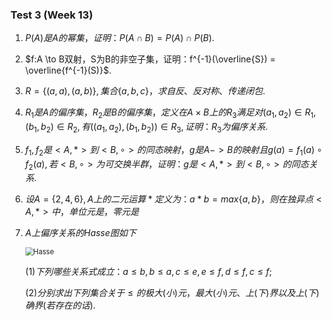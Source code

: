 ### Test 3 (Week 13)

1. $P(A)是A的幂集，证明：P(A\cap B)=P(A)\cap P(B)$.





2. $f:A \to B双射，S为B的非空子集，证明：f^{-1}(\overline{S}) = \overline{f^{-1}(S)}$.





3. $R=\{(a,a),(a,b)\},集合\{a,b,c\}，求自反、反对称、传递闭包.$





4. $R_1是A的偏序集，R_2是B的偏序集，定义在A\times B上的R_3满足对(a_1,a_2)\in R_1,(b_1,b_2)\in R_2,有((a_1,a_2),(b_1,b_2))\in R_3,证明：R_3为偏序关系.$





5. $f_1,f_2是<A,*>到<B,\circ>的同态映射，g是A->B的映射且g(a) = f_1(a)\circ f_2(a),若<B,\circ>为可交换半群，证明：g是<A,*>到<B,\circ>的同态关系.$





6. $设A=\{2,4,6\},A上的二元运算*定义为：a*b=max\{a,b\}，则在独异点<A,*>中，单位元是，零元是$

7. $A上偏序关系的Hasse图如下$

    <img src="F:\QQmessages\924705391\FileRecv\Hasse.jpg" alt="Hasse" style="zoom: 80%;" />

    $(1)下列哪些关系式成立：a\leq b,b\leq a,c\leq e,e\leq f,d\leq f,c\leq f;$  

    $(2)分别求出下列集合关于\leq 的极大(小)元，最大(小)元、上(下)界以及上(下)确界(若存在的话)$.
